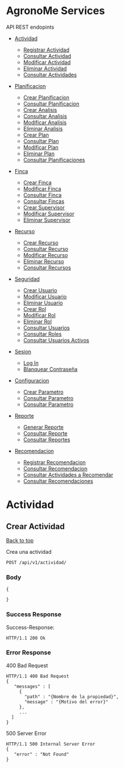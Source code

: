 <a name="top"></a>
# AgronoMe Services

API REST endopints

- [Actividad](#actividad)
	- [Registrar Actividad](#crear-actividad)
    - [Consultar Actividad](#consultar-actividad)
    - [Modificar Actividad](#crear-actividad)
    - [Eliminar Actividad](#crear-actividad)
    - [Consultar Actividades](#consultar-actividades)

- [Planificacion](#)
	- [Crear Planificacion](#read)
    - [Consultar Planificacion](#read)
    - [Crear Analisis](#read)
    - [Consultar Analisis](#read)
    - [Modificar Analisis](#read)
    - [Eliminar Analisis](#read)
    - [Crear Plan](#read)
    - [Consultar Plan](#read)
    - [Modificar Plan](#read)
    - [Eliminar Plan](#read)
    - [Consultar Planificaciones](#read)
    
- [Finca](#)
	- [Crear Finca](#read)
	- [Modificar Finca](#read)
    - [Consultar Finca](#read)
    - [Consultar Fincas](#read)
    - [Crear Supervisor](#read)
    - [Modificar Supervisor](#read)
    - [Eliminar Supervisor](#read)

- [Recurso](#)
	- [Crear Recurso](#read)
    - [Consultar Recurso](#read)
    - [Modificar Recurso](#read)
    - [Eliminar Recurso](#read)
    - [Consultar Recursos](#read)

- [Seguridad](#)
	- [Crear Usuario](#read)
	- [Modificar Usuario](#read)
	- [Eliminar Usuario](#read)
	- [Crear Rol](#read)
	- [Modificar Rol](#read)
	- [Eliminar Rol](#read)
    - [Consultar Usuarios](#read)
    - [Consultar Roles](#read)
    - [Consultar Usuarios Activos](#read)

- [Sesion](#)
	- [Log In](#read)
	- [Blanquear Contraseña](#read)

- [Configuracion](#)
	- [Crear Parametro](#read)
    - [Consultar Parametro](#read)
    - [Consultar Parametro](#read)

- [Reporte](#)
	- [Generar Reporte](#read)
    - [Consultar Reporte](#read)
    - [Consultar Reportes](#read)

- [Recomendacion](#)
	- [Registrar Recomendacion](#read)
    - [Consultar Recomendacion](#read)
    - [Consultar Actividades a Recomendar](#read)
    - [Consultar Recomendaciones](#read)

# <a name='actividad'></a> Actividad

## <a name='crear-actividad'></a> Crear Actividad
[Back to top](#top)

<p>Crea una actividad</p>

	POST /api/v1/actividad/


### Body
```
{

}
```


### Success Response

Success-Response:

```
HTTP/1.1 200 Ok

```


### Error Response

400 Bad Request

```
HTTP/1.1 400 Bad Request
{
   "messages" : [
     {
       "path" : "{Nombre de la propiedad}",
       "message" : "{Motivo del error}"
     },
     ...
  ]
}
```
500 Server Error

```
HTTP/1.1 500 Internal Server Error
{
   "error" : "Not Found"
}
```
